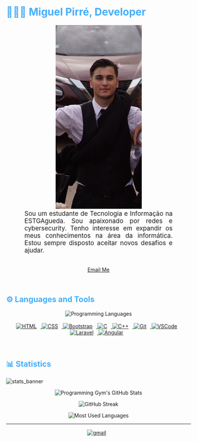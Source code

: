 <h1 style="color: #44AEFB;"> 👨🏻‍💻 Miguel Pirré, 
    Developer</h1>



<div align= "center" >   
<img src = "IMG_8195copia.jpg">
</div>



<p align:"center" style="text-align: justify; margin: 0 50px; font-size: 17px;" >
    Sou um estudante de Tecnologia e Informação na ESTGAgueda. Sou apaixonado por redes e cybersecurity. Tenho interesse em expandir os meus conhecimentos na área da informática. Estou sempre disposto aceitar novos desafios e ajudar.
<br>
<br>
<div align="center">

[Email Me](mailto:pirreworks@gmail.com)
</div>
</p>    
<br>
<!-- Languages and Tools -->

<h2 style="color: #44AEFB">⚙️ Languages and Tools</h2>
<div align="center" style="display:block;">
    <img width="100px" alt="Programming Languages" src="https://user-images.githubusercontent.com/78341798/194531121-47b0119a-ce00-439d-b586-125f86acb098.png"/> 
</div>
<br>   
<!-- Icons Resources -->
<div align="center">
  <a href="https://developer.mozilla.org/en-US/docs/Web/HTML" target="_blank" rel="noreferrer">
    <img alt="HTML" height="50px" style="padding-right:10px;" src="https://cdn.jsdelivr.net/gh/devicons/devicon/icons/html5/html5-original.svg" />
  </a>
  <a href="https://developer.mozilla.org/en-US/docs/Web/CSS" target="_blank" rel="noreferrer">
    <img alt="CSS" height="50px" style="padding-right:10px;" src="https://cdn.jsdelivr.net/gh/devicons/devicon/icons/css3/css3-original.svg" />
  </a>
  <a href="https://getbootstrap.com/" target="_blank" rel="noreferrer">
    <img alt="Bootstrap" height="50px" style="padding-right:10px;" src="https://cdn.jsdelivr.net/gh/devicons/devicon/icons/bootstrap/bootstrap-original.svg" />
  </a>
  <a href="https://www.cprogramming.com/" target="_blank" rel="noreferrer">
    <img alt="C" height="50px" style="padding-right:10px;" src="https://cdn.jsdelivr.net/gh/devicons/devicon/icons/c/c-original.svg" />
  </a>
  <a href="https://www.freeiconspng.com/img/28389" target="_blank" rel="noreferrer">
    <img alt="C++" height="50px" style="padding-right:10px;" src="https://www.freeiconspng.com/uploads/c--logo-icon-0.png" />
  </a>
  <a href="https://git-scm.com/" target="_blank" rel="noreferrer">
    <img alt="Git" height="50px" style="padding-right:10px;" src="https://cdn.jsdelivr.net/gh/devicons/devicon/icons/git/git-original.svg" />
  </a>
  <a href="https://code.visualstudio.com/" target="_blank" rel="noreferrer">
    <img alt="VSCode" height="50px" style="padding-right:10px;" src="https://cdn.jsdelivr.net/gh/devicons/devicon/icons/vscode/vscode-original.svg" />
  </a>
<a href="https://laravel.com/" target="_blank" rel="noreferrer">
  <img alt="Laravel" height="50px" style="padding-right:10px;" src="https://upload.wikimedia.org/wikipedia/commons/9/9a/Laravel.svg" />
</a>
  <a href="https://angular.io/" target="_blank" rel="noreferrer">
    <img alt="Angular" height="50px" style="padding-right:10px;" src="https://cdn.jsdelivr.net/gh/devicons/devicon/icons/angularjs/angularjs-original.svg" />
  </a>
</div>
<br>
<br>
<!-- Statistics -->

<h2 style="color: #44AEFB">📊 Statistics</h2>

![stats_banner](https://user-images.githubusercontent.com/78341798/194534778-d662496c-ae00-4e8d-ae9b-b90912054e7f.gif)

<!-- Begin Stats Cards -->
<!-- Resources:  -->
<!-- Change the value after ?username= to your GitHub username. -->
<div class="stats" align="center">

![Programming Gym's GitHub Stats](https://github-readme-stats.vercel.app/api?username=MPirre&hide=stars&count_private=true&show_icons=true&theme=algolia&border_radius=20)

![GitHub Streak](https://streak-stats.demolab.com?user=MPirre&count_private=true&theme=algolia&border_radius=20)

![Most Used Languages](https://github-readme-stats.vercel.app/api/top-langs/?username=MPirre&layout=compact&show_icons=true&theme=algolia&border_radius=20)
</div>
<!--  End Stats Cards -->

---
<!-- Begin Footer -->
<!-- Icons Resources -->
<div class="footer" align="center" style="margin:15px;">
    <a href="mailto:pirreworks@gmail.com" target="_blank">
        <img style="margin:0 10px 10px 0;" src="https://user-images.githubusercontent.com/78341798/194531383-ddb2b774-5bb9-491c-b601-4a4a7d9792fb.svg" alt="gmail" width="40px"/>
    </a>
</div>
<!-- End Footer -->

